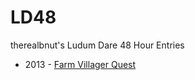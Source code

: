 LD48
====

therealbnut's Ludum Dare 48 Hour Entries

* 2013 - [Farm Villager Quest](http://htmlpreview.github.io/?https://github.com/therealbnut/LD48/blob/master/2013/index.html)


